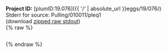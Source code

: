 **Project ID:** [plumID:19.076]({{ '/' | absolute_url }}eggs/19/076/)  
Stderr for source:  Pulling/010011/pleq1   
(download [zipped raw stdout](pleq1.plumed.stdout.txt.zip))  
{% raw %}
<pre>
</pre>
{% endraw %}
